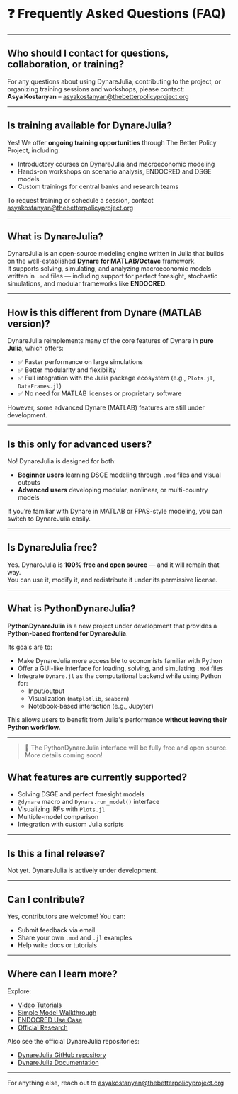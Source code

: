 # ❓ Frequently Asked Questions (FAQ)

---

## Who should I contact for questions, collaboration, or training?

For any questions about using DynareJulia, contributing to the project, or organizing training sessions and workshops, please contact:  
**Asya Kostanyan** – [asyakostanyan@thebetterpolicyproject.org](mailto:asyakostanyan@thebetterpolicyproject.org)

---

## Is training available for DynareJulia?

Yes! We offer **ongoing training opportunities** through The Better Policy Project, including:

- Introductory courses on DynareJulia and macroeconomic modeling
- Hands-on workshops on scenario analysis, ENDOCRED and DSGE models
- Custom trainings for central banks and research teams

To request training or schedule a session, contact [asyakostanyan@thebetterpolicyproject.org](mailto:asyakostanyan@thebetterpolicyproject.org)

---

## What is DynareJulia?

DynareJulia is an open-source modeling engine written in Julia that builds on the well-established **Dynare for MATLAB/Octave** framework.  
It supports solving, simulating, and analyzing macroeconomic models written in `.mod` files — including support for perfect foresight, stochastic simulations, and modular frameworks like **ENDOCRED**.

---

## How is this different from Dynare (MATLAB version)?

DynareJulia reimplements many of the core features of Dynare in **pure Julia**, which offers:

- ✅ Faster performance on large simulations
- ✅ Better modularity and flexibility
- ✅ Full integration with the Julia package ecosystem (e.g., `Plots.jl`, `DataFrames.jl`)
- ✅ No need for MATLAB licenses or proprietary software

However, some advanced Dynare (MATLAB) features are still under development.

---

## Is this only for advanced users?

No! DynareJulia is designed for both:

- **Beginner users** learning DSGE modeling through `.mod` files and visual outputs
- **Advanced users** developing modular, nonlinear, or multi-country models

If you’re familiar with Dynare in MATLAB or FPAS-style modeling, you can switch to DynareJulia easily.

---

## Is DynareJulia free?

Yes. DynareJulia is **100% free and open source** — and it will remain that way.  
You can use it, modify it, and redistribute it under its permissive license.

---

## What is PythonDynareJulia?

**PythonDynareJulia** is a new project under development that provides a **Python-based frontend for DynareJulia**.

Its goals are to:

- Make DynareJulia more accessible to economists familiar with Python
- Offer a GUI-like interface for loading, solving, and simulating `.mod` files
- Integrate `Dynare.jl` as the computational backend while using Python for:
  - Input/output
  - Visualization (`matplotlib`, `seaborn`)
  - Notebook-based interaction (e.g., Jupyter)

This allows users to benefit from Julia's performance **without leaving their Python workflow**.

---

> 📌 The PythonDynareJulia interface will be fully free and open source. More details coming soon!

## What features are currently supported?

- Solving DSGE and perfect foresight models
- `@dynare` macro and `Dynare.run_model()` interface
- Visualizing IRFs with `Plots.jl`
- Multiple-model comparison
- Integration with custom Julia scripts

---

## Is this a final release?

Not yet. DynareJulia is actively under development.

---

## Can I contribute?

Yes, contributors are welcome! You can:

- Submit feedback via email  
- Share your own `.mod` and `.jl` examples  
- Help write docs or tutorials

---

## Where can I learn more?

Explore:

- [Video Tutorials](video-tutorials.md)
- [Simple Model Walkthrough](simple-model.md)
- [ENDOCRED Use Case](endocred.md)
- [Official Research](https://www.thebetterpolicyproject.org/research-papers)

Also see the official DynareJulia repositories:

- [DynareJulia GitHub repository](https://github.com/DynareJulia/Dynare.jl)
- [DynareJulia Documentation](https://dynarejulia.github.io/Dynare.jl/dev/)

---

For anything else, reach out to [asyakostanyan@thebetterpolicyproject.org](mailto:asyakostanyan@thebetterpolicyproject.org)
